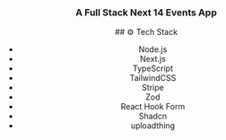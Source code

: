 <div align="center">
<h3 align="center">A Full Stack Next 14 Events App</h3>
</duv>
## <a name="tech-stack">⚙️ Tech Stack</a>

- Node.js
- Next.js
- TypeScript
- TailwindCSS
- Stripe
- Zod
- React Hook Form
- Shadcn
- uploadthing
